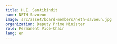 ```yaml
---
title: H.E. Santibindit
name: NETH Savoeun
image: src/asset/board-members/neth-savoeun.jpg
organization: Deputy Prime Minister
role: Permanent Vice-Chair
lang: en
---
```

